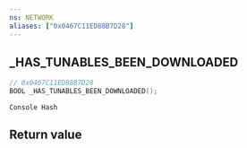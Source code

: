 ```yaml
---
ns: NETWORK
aliases: ["0x0467C11ED88B7D28"]
---
```

## _HAS_TUNABLES_BEEN_DOWNLOADED

```c
// 0x0467C11ED88B7D28
BOOL _HAS_TUNABLES_BEEN_DOWNLOADED();
```

```
Console Hash  
```

## Return value
